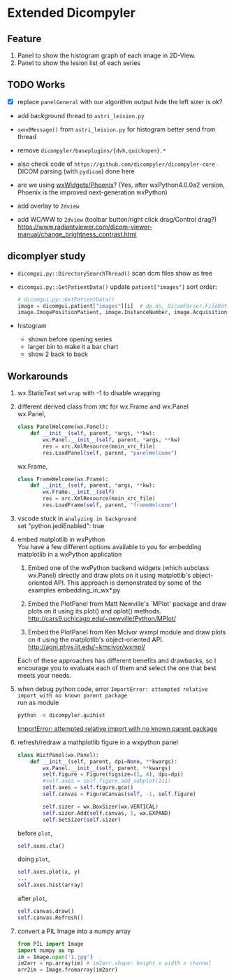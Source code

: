 # Extended Dicompyler

## Feature

1. Panel to show the histogram graph of each image in 2D-View.
2. Panel to show the lesion list of each series

## TODO Works

- [x] replace `panelGeneral` with our algorithm output
  hide the left sizer is ok?
- add background thread to `astri_leision.py`
- `sendMessage()` from `astri_leision.py` for histogram
  better send from thread
- remove `dicompyler/baseplugins/{dvh,quickopen}.*`
- also check code of `https://github.com/dicompyler/dicompyler-core`  
  DICOM parsing (with `pydicom`) done here
- are we using [wxWidgets/Phoenix](https://github.com/wxWidgets/Phoenix/)? (Yes, after wxPython4.0.0a2 version, Phoenix is the improved next-generation wxPython)

- add overlay to `2dview`
- add WC/WW to `2dview` (toolbar button/right click drag/Control drag?)  
  https://www.radiantviewer.com/dicom-viewer-manual/change_brightness_contrast.html

## dicomplyer study

- `dicomgui.py::DirectorySearchThread()` scan dcm files
  show as tree
- `dicomgui.py::GetPatientData()`
  update `patient["images"]` sort order:

  ```py
  # dicomgui.py::GetPatientData()
  image = dicomgui.patient["images"][i]  # dp.ds, DicomParser.FileDataset
  image.ImagePositionPatient, image.InstanceNumber, image.AcquisitionNumber
  ```

- histogram
  - shown before opening series
  - larger bin to make it a bar chart
  - show 2 back to back

## Workarounds

1. wx.StaticText set `wrap` with -1 to disable wrapping
2. different derived class from `XRC` for wx.Frame and wx.Panel  
   wx.Panel,

   ```py
   class PanelWelcome(wx.Panel):
       def __init__(self, parent, *args, **kw):
           wx.Panel.__init__(self, parent, *args, **kw)
           res = xrc.XmlResource(main_xrc_file)
           res.LoadPanel(self, parent, "panelWelcome")
   ```

   wx.Frame,

   ```py
   class FrameWelcome(wx.Frame):
       def __init__(self, parent, *args, **kw):
           wx.Frame.__init__(self)
           res = xrc.XmlResource(main_xrc_file)
           res.LoadFrame(self, parent, "frameWelcome")
   ```

3. vscode stuck in `analyzing in background`  
   set "python.jediEnabled": true
4. embed matplotlib in wxPython  
   You have a few different options available to you for embedding
   matplotlib in a wxPython application

   1. Embed one of the wxPython backend widgets (which subclass wx.Panel)
      directly and draw plots on it using matplotlib's object-oriented
      API. This approach is demonstrated by some of the examples
      embedding_in_wx\*.py

   2. Embed the PlotPanel from Matt Newville's `MPlot' package and draw
      plots on it using its plot() and oplot() methods.  
      <http://cars9.uchicago.edu/~newville/Python/MPlot/>

   3. Embed the PlotPanel from Ken McIvor wxmpl module and draw plots on
      it using the matplotlib's object-oriented API.  
      <http://agni.phys.iit.edu/~kmcivor/wxmpl/>

   Each of these approaches has different benefits and drawbacks, so I
   encourage you to evaluate each of them and select the one that best
   meets your needs.

5. when debug python code, error `ImportError: attempted relative import with no known parent package`  
   run as module

   ```sh
   python -m dicompyler.guihist
   ```

   [ImportError: attempted relative import with no known parent package](https://napuzba.com/a/import-error-relative-no-parent/p4)

6. refresh/redraw a mathplotlib figure in a wxpython panel

   ```py
   class HistPanel(wx.Panel):
       def __init__(self, parent, dpi=None, **kwargs):
           wx.Panel.__init__(self, parent, **kwargs)
           self.figure = Figure(figsize=(1, 4), dpi=dpi)
           #self.axes = self.figure.add_subplot(111)
           self.axes = self.figure.gca()
           self.canvas = FigureCanvas(self, -1, self.figure)

           self.sizer = wx.BoxSizer(wx.VERTICAL)
           self.sizer.Add(self.canvas, 1, wx.EXPAND)
           self.SetSizer(self.sizer)
   ```

   before `plot`,

   ```py
   self.axes.cla()
   ```

   doing `plot`,

   ```py
   self.axes.plot(x, y)
   ...
   self.axes.hist(array)
   ```

   after `plot`,

   ```py
   self.canvas.draw()
   self.canvas.Refresh()
   ```

7. convert a PIL Image into a numpy array

   ```py
   from PIL import Image
   import numpy as np
   im = Image.open('1.jpg')
   im2arr = np.array(im) # im2arr.shape: height x width x channel
   arr2im = Image.fromarray(im2arr)
   ```
